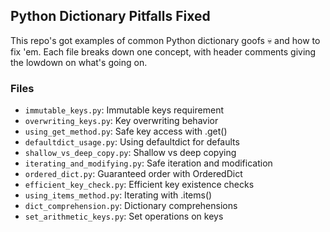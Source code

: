 ## Python Dictionary Pitfalls Fixed

This repo's got examples of common Python dictionary goofs 💀 and how to fix 'em. Each file breaks down one concept, with header comments giving the lowdown on what's going on.

### Files
- `immutable_keys.py`: Immutable keys requirement
- `overwriting_keys.py`: Key overwriting behavior
- `using_get_method.py`: Safe key access with .get()
- `defaultdict_usage.py`: Using defaultdict for defaults
- `shallow_vs_deep_copy.py`: Shallow vs deep copying
- `iterating_and_modifying.py`: Safe iteration and modification
- `ordered_dict.py`: Guaranteed order with OrderedDict
- `efficient_key_check.py`: Efficient key existence checks
- `using_items_method.py`: Iterating with .items()
- `dict_comprehension.py`: Dictionary comprehensions
- `set_arithmetic_keys.py`: Set operations on keys
